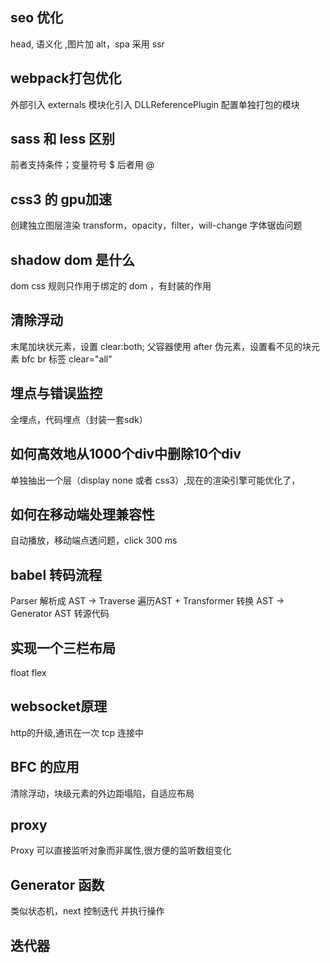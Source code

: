 ## seo 优化
head, 语义化 ,图片加 alt，spa 采用 ssr

## webpack打包优化
外部引入 externals
模块化引入
DLLReferencePlugin 配置单独打包的模块 

## sass 和 less 区别
前者支持条件；变量符号 $ 后者用 @

## css3 的 gpu加速
创建独立图层渲染
transform，opacity，filter，will-change  字体锯齿问题

## shadow dom 是什么
dom css 规则只作用于绑定的 dom ，有封装的作用

## 清除浮动
末尾加块状元素，设置 clear:both;
父容器使用 after 伪元素，设置看不见的块元素
bfc
br 标签 clear="all"

## 埋点与错误监控
全埋点，代码埋点（封装一套sdk）

## 如何高效地从1000个div中删除10个div
单独抽出一个层（display none 或者 css3）,现在的渲染引擎可能优化了，

## 如何在移动端处理兼容性
自动播放，移动端点透问题，click 300 ms

## babel 转码流程
Parser 解析成 AST -> Traverse 遍历AST + Transformer 转换 AST -> Generator AST 转源代码

## 实现一个三栏布局
float flex

## websocket原理
http的升级,通讯在一次 tcp 连接中 

## BFC 的应用
清除浮动，块级元素的外边距塌陷，自适应布局

## proxy
Proxy 可以直接监听对象而非属性,很方便的监听数组变化

## Generator 函数
类似状态机，next 控制迭代 并执行操作

## 迭代器